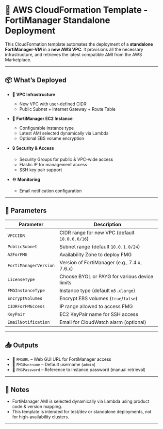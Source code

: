 # 🚀 AWS CloudFormation Template - FortiManager Standalone Deployment

This CloudFormation template automates the deployment of a **standalone FortiManager-VM** in a **new AWS VPC**. It provisions all the necessary infrastructure, and retrieves the latest compatible AMI from the AWS Marketplace.

---

## 📦 What’s Deployed

- 🧱 **VPC Infrastructure**
  - New VPC with user-defined CIDR
  - Public Subnet + Internet Gateway + Route Table

- 🧰 **FortiManager EC2 Instance**
  - Configurable instance type
  - Latest AMI selected dynamically via Lambda
  - Optional EBS volume encryption

- 🔒 **Security & Access**
  - Security Groups for public & VPC-wide access
  - Elastic IP for management access
  - SSH key pair support

- ⛑️ **Monitoring**
  - Email notification configuration

---

## 🔧 Parameters

| Parameter | Description |
|----------|-------------|
| `VPCCIDR` | CIDR range for new VPC (default `10.0.0.0/16`) |
| `PublicSubnet` | Subnet range (default `10.0.1.0/24`) |
| `AZForFMG` | Availability Zone to deploy FMG |
| `FortiManagerVersion` | Version of FortiManager (e.g., 7.4.x, 7.6.x) |
| `LicenseType` | Choose BYOL or PAYG for various device limits |
| `FMGInstanceType` | Instance type (default `m5.xlarge`) |
| `EncryptVolumes` | Encrypt EBS volumes (`true`/`false`) |
| `CIDRForFMGccess` | IP range allowed to access FMG |
| `KeyPair` | EC2 KeyPair name for SSH access |
| `EmailNotification` | Email for CloudWatch alarm (optional) |

---

## 📤 Outputs

- 🔗 `FMGURL` – Web GUI URL for FortiManager access
- 👤 `FMGUsername` – Default username (`admin`)
- 🔐 `FMGPassword` – Reference to instance password (manual retrieval)

---

## 📌 Notes

- FortiManager AMI is selected dynamically via Lambda using product code & version mapping.
- This template is intended for test/dev or standalone deployments, not for high-availability clusters.

---
